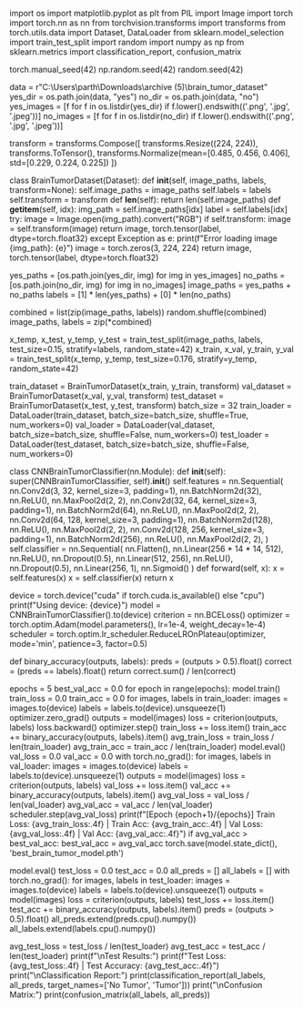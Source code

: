 
import os
import matplotlib.pyplot as plt
from PIL import Image
import torch
import torch.nn as nn
from torchvision.transforms import transforms 
from torch.utils.data import Dataset, DataLoader
from sklearn.model_selection import train_test_split
import random
import numpy as np
from sklearn.metrics import classification_report, confusion_matrix

torch.manual_seed(42)
np.random.seed(42)
random.seed(42)

data = r"C:\Users\parth\Downloads\archive (5)\brain_tumor_dataset"
yes_dir = os.path.join(data, "yes")
no_dir = os.path.join(data, "no")
yes_images = [f for f in os.listdir(yes_dir) if f.lower().endswith(('.png', '.jpg', '.jpeg'))]
no_images = [f for f in os.listdir(no_dir) if f.lower().endswith(('.png', '.jpg', '.jpeg'))]

transform = transforms.Compose([
    transforms.Resize((224, 224)),
    transforms.ToTensor(),
    transforms.Normalize(mean=[0.485, 0.456, 0.406], std=[0.229, 0.224, 0.225])
])

class BrainTumorDataset(Dataset):
    def __init__(self, image_paths, labels, transform=None):
        self.image_paths = image_paths
        self.labels = labels
        self.transform = transform
    def __len__(self):
        return len(self.image_paths)
    def __getitem__(self, idx):
        img_path = self.image_paths[idx]
        label = self.labels[idx]
        try:
            image = Image.open(img_path).convert("RGB")
            if self.transform:
                image = self.transform(image)
            return image, torch.tensor(label, dtype=torch.float32)
        except Exception as e:
            print(f"Error loading image {img_path}: {e}")
            image = torch.zeros(3, 224, 224)
            return image, torch.tensor(label, dtype=torch.float32)

yes_paths = [os.path.join(yes_dir, img) for img in yes_images]
no_paths = [os.path.join(no_dir, img) for img in no_images]
image_paths = yes_paths + no_paths
labels = [1] * len(yes_paths) + [0] * len(no_paths)

combined = list(zip(image_paths, labels))
random.shuffle(combined)
image_paths, labels = zip(*combined)

x_temp, x_test, y_temp, y_test = train_test_split(image_paths, labels, test_size=0.15, stratify=labels, random_state=42)
x_train, x_val, y_train, y_val = train_test_split(x_temp, y_temp, test_size=0.176, stratify=y_temp, random_state=42)

train_dataset = BrainTumorDataset(x_train, y_train, transform)
val_dataset = BrainTumorDataset(x_val, y_val, transform)
test_dataset = BrainTumorDataset(x_test, y_test, transform)
batch_size = 32
train_loader = DataLoader(train_dataset, batch_size=batch_size, shuffle=True, num_workers=0)
val_loader = DataLoader(val_dataset, batch_size=batch_size, shuffle=False, num_workers=0)
test_loader = DataLoader(test_dataset, batch_size=batch_size, shuffle=False, num_workers=0)

class CNNBrainTumorClassifier(nn.Module):
    def __init__(self):
        super(CNNBrainTumorClassifier, self).__init__()
        self.features = nn.Sequential(
            nn.Conv2d(3, 32, kernel_size=3, padding=1),
            nn.BatchNorm2d(32),
            nn.ReLU(),
            nn.MaxPool2d(2, 2),
            nn.Conv2d(32, 64, kernel_size=3, padding=1),
            nn.BatchNorm2d(64),
            nn.ReLU(),
            nn.MaxPool2d(2, 2),
            nn.Conv2d(64, 128, kernel_size=3, padding=1),
            nn.BatchNorm2d(128),
            nn.ReLU(),
            nn.MaxPool2d(2, 2),
            nn.Conv2d(128, 256, kernel_size=3, padding=1),
            nn.BatchNorm2d(256),
            nn.ReLU(),
            nn.MaxPool2d(2, 2),
        )
        self.classifier = nn.Sequential(
            nn.Flatten(),
            nn.Linear(256 * 14 * 14, 512),
            nn.ReLU(),
            nn.Dropout(0.5),
            nn.Linear(512, 256),
            nn.ReLU(),
            nn.Dropout(0.5),
            nn.Linear(256, 1),
            nn.Sigmoid()
        )
    def forward(self, x):
        x = self.features(x)
        x = self.classifier(x)
        return x

device = torch.device("cuda" if torch.cuda.is_available() else "cpu")
print(f"Using device: {device}")
model = CNNBrainTumorClassifier().to(device)
criterion = nn.BCELoss()
optimizer = torch.optim.Adam(model.parameters(), lr=1e-4, weight_decay=1e-4)
scheduler = torch.optim.lr_scheduler.ReduceLROnPlateau(optimizer, mode='min', patience=3, factor=0.5)

def binary_accuracy(outputs, labels):
    preds = (outputs > 0.5).float()
    correct = (preds == labels).float()
    return correct.sum() / len(correct)

epochs = 5
best_val_acc = 0.0
for epoch in range(epochs):
    model.train()
    train_loss = 0.0
    train_acc = 0.0
    for images, labels in train_loader:
        images = images.to(device)
        labels = labels.to(device).unsqueeze(1)
        optimizer.zero_grad()
        outputs = model(images)
        loss = criterion(outputs, labels)
        loss.backward()
        optimizer.step()
        train_loss += loss.item()
        train_acc += binary_accuracy(outputs, labels).item()
    avg_train_loss = train_loss / len(train_loader)
    avg_train_acc = train_acc / len(train_loader)
    model.eval()
    val_loss = 0.0
    val_acc = 0.0
    with torch.no_grad():
        for images, labels in val_loader:
            images = images.to(device)
            labels = labels.to(device).unsqueeze(1)
            outputs = model(images)
            loss = criterion(outputs, labels)
            val_loss += loss.item()
            val_acc += binary_accuracy(outputs, labels).item()
    avg_val_loss = val_loss / len(val_loader)
    avg_val_acc = val_acc / len(val_loader)
    scheduler.step(avg_val_loss)
    print(f"[Epoch {epoch+1}/{epochs}] Train Loss: {avg_train_loss:.4f} | Train Acc: {avg_train_acc:.4f} | Val Loss: {avg_val_loss:.4f} | Val Acc: {avg_val_acc:.4f}")
    if avg_val_acc > best_val_acc:
        best_val_acc = avg_val_acc
        torch.save(model.state_dict(), 'best_brain_tumor_model.pth')

model.eval()
test_loss = 0.0
test_acc = 0.0
all_preds = []
all_labels = []
with torch.no_grad():
    for images, labels in test_loader:
        images = images.to(device)
        labels = labels.to(device).unsqueeze(1)
        outputs = model(images)
        loss = criterion(outputs, labels)
        test_loss += loss.item()
        test_acc += binary_accuracy(outputs, labels).item()
        preds = (outputs > 0.5).float()
        all_preds.extend(preds.cpu().numpy())
        all_labels.extend(labels.cpu().numpy())

avg_test_loss = test_loss / len(test_loader)
avg_test_acc = test_acc / len(test_loader)
print(f"\nTest Results:")
print(f"Test Loss: {avg_test_loss:.4f} | Test Accuracy: {avg_test_acc:.4f}")
print("\nClassification Report:")
print(classification_report(all_labels, all_preds, target_names=['No Tumor', 'Tumor']))
print("\nConfusion Matrix:")
print(confusion_matrix(all_labels, all_preds))
